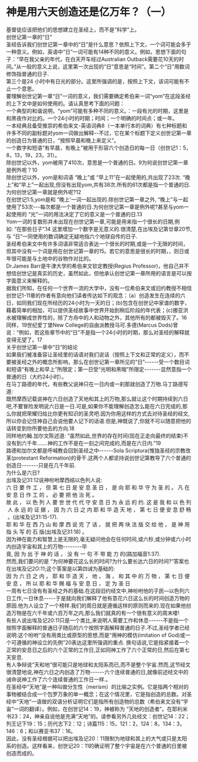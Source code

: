# 神是用六天创造还是亿万年？（一）



<p>基督徒应该把他们的思想建立在圣经上，而不是“科学”上。<br />
创世记第一章的“日”<br />
圣经告诉我们创世记第一章中的“日”是什么意思？依照上下文，一个词可能会多于一种意义。例如，英语中“日”一词可能有14种不同的意义。例如，思想下面的句子：“早在我父亲的年代，在白天开车经过Australian&nbsp;Outback需要花10天的时间。”从一般的意义上说，这里第一次出现的“日”意思是“时间”。第二个“日”用数词修饰指普通的日子.<br />
第三个是24&nbsp;小时中有日光的部分。这里所强调的是，按照上下文，该词可能有不止一个意思。<br />
要理解创世记第一章“日”一词的意义，我们需要确定希伯来一词“yom”在这段圣经的上下文中是如何使用的。请认真思考下面的问题：<br />
一个典型的和谐说明，“yom”可能有多种不同的意义。：一段有光的时期，这里是和黑夜作对比的。一个24小时的时期；时间；一个明确的时间点；或一年。<br />
一本经典且备受推崇的希伯来文-英语词典8（一本单行本的词典）有七种标题和许多不同的副标题对yom一词做出解释--不过，它在某个标题下定义创世记第一章的创造日为普通的日，“按照早晨和晚上来定义”。<br />
一个数字和短语“有早晨，有晚上”被用于形容六个创造日的每一日（创世记1：5，8，13，19，23，31）。<br />
除创世记以外，yom被用了410次，意思是一个普通的日。9为何说创世记第一章是例外呢？10<br />
除创世记以外，yom是和词语&nbsp;“晚上”或&nbsp;“早上11”在一起使用的,共出现了23次.&nbsp;“晚上”和”早上”一起出现,但没有出现yom,共有38次.所有的61次都是指一个普通的日.为何创世记第一章就是例外呢?12<br />
在创世记1:5,yom是和&nbsp;“晚上’一词一起出现的.除创世记第一章之外,&nbsp;“晚上”与一起使用了53次---每次都是一个普通的日.为何创世记第一章是例外呢?甚至与yom一起使用的&nbsp;“光”一词的用法决定了它的意义是一个普通的日.13<br />
Yom一词的复数形并未出现在创世记第一章,可能是用来指一个很长的日期,例如:&nbsp;“在那些日子”.14&nbsp;这里增加一个数字是无意义的.很清楚,在出埃及记第廿章20节,与&nbsp;“日”一同使用的数词确定无疑地指六个地球自传的日子.<br />
圣经希伯来文中有许多词语非常适合表达一个很长的时期,或是一个无限的时间，但其中没有一个词是用在创世记第一章的15。若它的意思是很长的时期，，则日或年很可能是与土地中的谷物作对比的。<br />
Dr.James&nbsp;Barr是牛津大学的希伯来文钦定教授(Regius&nbsp;Professor)，他自己并不想信创世记是真实的历史，虽然如此，但他承认创世记第一章所用的语言是可以按字面意义来解释的。<br />
据我们所知，在任何一个世界一流的大学中，没有一位希伯来文或旧约教授不相信创世记1-11章的作者有意向他们读者传达如下的观念：（a）创造发生在连续的六日，如同我们现在所经历的24小时为一天的日；(b)包含在创世记中家谱的数字，藉着简单的相加，可以提供圣经故事中世界开始到稍后阶段的年代表；(c)挪亚洪水被理解成世界性的，除了方舟中的人和动物之外，其他所有的都被毁灭了。16<br />
同样，19世纪爱丁堡New&nbsp;College的自由派教授马可.多德(Marcus&nbsp;Dods)曾说：“例如，若这些章节中的“日”不是指一个24小时的时期，那么对圣经的解释就变得无望了。17<br />
关乎创世记第一章中“日”的结论<br />
如果我们被准备容让圣经里的话语对我们说话（按照上下文和正常的定义），而不要被圣经之外的概念所影响，那么在创世记第一章所见的“日”------受一个数目词和短语“有晚上和早上”所限定；第一日受“光明和黑暗”所限定-------显然意指一个普通的日（大约24小时）。<br />
在马丁路德的年代，有些教父说神只在一日内或一刹那就创造了万物.马丁路德写道:<br />
既然摩西记载说神在六日创造了天地和其上的万物,那么就让这个时期持续到六日吧,不要冒险发明说六日是一日.可是,如果你不能理解创造怎么能在六日完成的,那么你就把荣耀归给比你更有知识的圣灵吧.因为你用这样的方式去对待圣经的经文,所以你会记住神自己会说他要人记下的话语.但是,神既说了,你就不可以随意把他的话转变到你所要他去的方向.18<br />
同样地约翰.加尔文陈述道:&nbsp;“虽然如此,世界的存在时间(现在正走向最终的结束)不没有到六千年…….神的工作不是在一刻之间完成的,而是在六日内.”19<br />
路德和加尔文都是呼喊教会回到圣经之中------Sola&nbsp;Scriptura(惟独圣经的宗教改革(protestant&nbsp;Reformation)的骨干.这两个人都坚持说创世记第教导了六个普通的创造日-------只是在几千年前.<br />
为什么是六日?<br />
出埃及记31:12说神吩咐摩西结以色列人说:<br />
六&nbsp;日&nbsp;要&nbsp;作&nbsp;工&nbsp;，&nbsp;但&nbsp;第&nbsp;七&nbsp;日&nbsp;是&nbsp;安&nbsp;息&nbsp;圣&nbsp;日&nbsp;，&nbsp;是&nbsp;向&nbsp;耶&nbsp;和&nbsp;华&nbsp;守&nbsp;为&nbsp;圣&nbsp;的&nbsp;。&nbsp;凡&nbsp;在&nbsp;安&nbsp;息&nbsp;日&nbsp;作&nbsp;工&nbsp;的&nbsp;，&nbsp;必&nbsp;要&nbsp;把&nbsp;他&nbsp;治&nbsp;死&nbsp;。故&nbsp;此&nbsp;，&nbsp;以&nbsp;色&nbsp;列&nbsp;人&nbsp;要&nbsp;世&nbsp;世&nbsp;代&nbsp;代&nbsp;守&nbsp;安&nbsp;息&nbsp;日&nbsp;为&nbsp;永&nbsp;远&nbsp;的&nbsp;约.&nbsp;这&nbsp;是&nbsp;我&nbsp;和&nbsp;以&nbsp;色&nbsp;列&nbsp;人&nbsp;永&nbsp;远&nbsp;的&nbsp;证&nbsp;据&nbsp;，&nbsp;因&nbsp;为&nbsp;六&nbsp;日&nbsp;之&nbsp;内&nbsp;耶&nbsp;和&nbsp;华&nbsp;造&nbsp;天&nbsp;地&nbsp;，&nbsp;第&nbsp;七&nbsp;日&nbsp;便&nbsp;安&nbsp;息&nbsp;舒&nbsp;畅&nbsp;。(出埃及记31:15-17).<br />
耶&nbsp;和&nbsp;华&nbsp;在&nbsp;西&nbsp;乃&nbsp;山&nbsp;和&nbsp;摩&nbsp;西&nbsp;说&nbsp;完&nbsp;了&nbsp;话&nbsp;，&nbsp;就&nbsp;把&nbsp;两&nbsp;块&nbsp;法&nbsp;版&nbsp;交&nbsp;给&nbsp;他&nbsp;，&nbsp;是&nbsp;神&nbsp;用&nbsp;指&nbsp;头&nbsp;写&nbsp;的&nbsp;石&nbsp;版(出埃及记31:18)&nbsp;。<br />
因为神在能力和智慧上是无限的,毫无疑问他会在任何时间,或六秒,或分钟或六小时内创造宇宙和其上的万物--------毕竟,&nbsp;因&nbsp;为&nbsp;出&nbsp;于&nbsp;神&nbsp;的&nbsp;话&nbsp;，&nbsp;没&nbsp;有&nbsp;一&nbsp;句&nbsp;不&nbsp;带&nbsp;能&nbsp;力&nbsp;的(路加福音1:37).<br />
然而,我们要问的是&nbsp;“为何神要花这么长的时间?为什么要长达六日的时间?”答案也在出埃及记2O:11;这个答案是以第四诫为基础的:<br />
因&nbsp;为&nbsp;六&nbsp;日&nbsp;之&nbsp;内&nbsp;，&nbsp;耶&nbsp;和&nbsp;华&nbsp;造&nbsp;天&nbsp;，&nbsp;地&nbsp;，&nbsp;海&nbsp;，&nbsp;和&nbsp;其&nbsp;中&nbsp;的&nbsp;万&nbsp;物&nbsp;，&nbsp;第&nbsp;七&nbsp;日&nbsp;便&nbsp;安&nbsp;息&nbsp;，&nbsp;所&nbsp;以&nbsp;耶&nbsp;和&nbsp;华&nbsp;赐&nbsp;福&nbsp;与&nbsp;安&nbsp;息&nbsp;日&nbsp;，&nbsp;定&nbsp;为&nbsp;圣&nbsp;日<br />
一周有七日没有有圣经之外的基础.在这段旧约经文中,神吩咐他的子民—以色列六日工作,一日休息-----于是就向我们解释了他有意花六日这么长的时间创造万物的原因.他为人设立了一个榜样.我们的周日就是遵循这样的原则而来的.现在如果他创造万物是在六千年或六百万年之内,那么我们就真的有一个很有意义的周末喽!<br />
有些人说出埃及记20:11只是一个类比,来说明人需要工作和休息------不是指一个按照字面解释的普通日子随后的六个按照字面解释普通的日子.不过,圣经学者已经说明:这个吩咐“没有用类比或原型的思想,而是“用神的模仿(imitation&nbsp;of&nbsp;God)或一个可遵循的神设立的先例”20表达这里所强调的重点.&nbsp;换句话说,它是指紧接着一个正常的安息日之后的六个正常的工作日,正如同神工作了六个正常的日,然后在第七天安息.<br />
有人争辩说“天和地”很可能只是地球和太阳系而已,而不是整个宇宙.然而,这节经文很清楚地说,神在六日之内创造了万物------六个连续普通的日,就像前述经文中的诫命说神工作了六个连续普通的工作日一样.。<br />
在圣经中“天地”是一种叫做分生性（merism）的比喻之实例。它是指两个相对的事物被结合成一个包罗万象的单一概念；在这个情况里，它是指创造的总数。对圣经中“天地”一语做的双语分析证明它们是指所有创造物的总数（希伯来文没有“宇宙”一词的翻译）。例如，在创世记14：19，神被称为&nbsp;“天地的创造者”。在耶利米书23：24，神亲自说他是充满“天地”的。请参看另外几处经文：创世记14：22；列王记下19：15；历代志下2：12；诗篇115：15，121：2，124：8，134：3，146：6；和以赛亚书37：16。<br />
因此，没有圣经根据可以把出埃及记20：11限制为地球和其上的大气或只是太阳系的创造。这样看来，创世记20：11的确证明了整个宇宙是在六个普通的日里被创造而成的。</p>